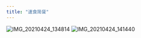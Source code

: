 ```yaml
---
title: "速食简餐"
---
```


![IMG_20210424_134814](https://cdn.jsdelivr.net/gh/petterobam/picture-bucket@main/vs-code/upload/imgs/IMG_20210424_134814.jpg)
![IMG_20210424_141440](https://cdn.jsdelivr.net/gh/petterobam/picture-bucket@main/vs-code/upload/imgs/IMG_20210424_141440.jpg)
